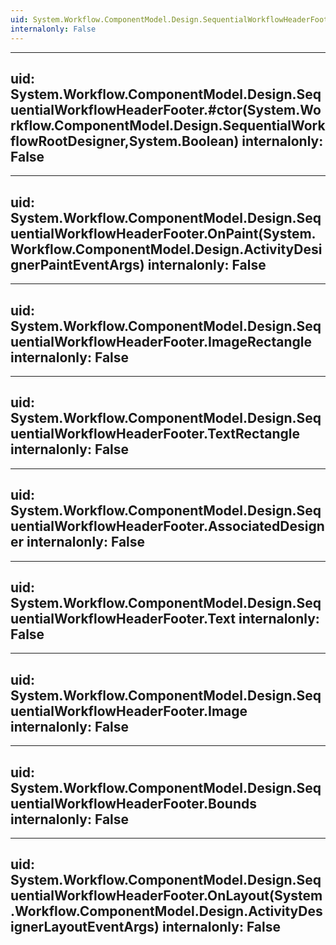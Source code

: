 ```yaml
---
uid: System.Workflow.ComponentModel.Design.SequentialWorkflowHeaderFooter
internalonly: False
---
```


---
uid: System.Workflow.ComponentModel.Design.SequentialWorkflowHeaderFooter.#ctor(System.Workflow.ComponentModel.Design.SequentialWorkflowRootDesigner,System.Boolean)
internalonly: False
---

---
uid: System.Workflow.ComponentModel.Design.SequentialWorkflowHeaderFooter.OnPaint(System.Workflow.ComponentModel.Design.ActivityDesignerPaintEventArgs)
internalonly: False
---

---
uid: System.Workflow.ComponentModel.Design.SequentialWorkflowHeaderFooter.ImageRectangle
internalonly: False
---

---
uid: System.Workflow.ComponentModel.Design.SequentialWorkflowHeaderFooter.TextRectangle
internalonly: False
---

---
uid: System.Workflow.ComponentModel.Design.SequentialWorkflowHeaderFooter.AssociatedDesigner
internalonly: False
---

---
uid: System.Workflow.ComponentModel.Design.SequentialWorkflowHeaderFooter.Text
internalonly: False
---

---
uid: System.Workflow.ComponentModel.Design.SequentialWorkflowHeaderFooter.Image
internalonly: False
---

---
uid: System.Workflow.ComponentModel.Design.SequentialWorkflowHeaderFooter.Bounds
internalonly: False
---

---
uid: System.Workflow.ComponentModel.Design.SequentialWorkflowHeaderFooter.OnLayout(System.Workflow.ComponentModel.Design.ActivityDesignerLayoutEventArgs)
internalonly: False
---
